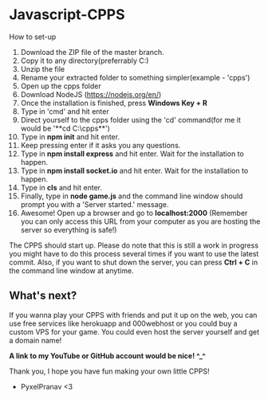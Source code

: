 # Javascript-CPPS

How to set-up
1. Download the ZIP file of the master branch.
2. Copy it to any directory(preferrably C:\)
3. Unzip the file
4. Rename your extracted folder to something simpler(example - 'cpps')
5. Open up the cpps folder
6. Download NodeJS (https://nodejs.org/en/)
7. Once the installation is finished, press **Windows Key + R**
8. Type in 'cmd' and hit enter
9. Direct yourself to the cpps folder using the 'cd' command(for me it would be '**cd C:\cpps\**')
10. Type in **npm init** and hit enter.
11. Keep pressing enter if it asks you any questions.
12. Type in **npm install express** and hit enter. Wait for the installation to happen.
13. Type in **npm install socket.io** and hit enter. Wait for the installation to happen.
14. Type in **cls** and hit enter.
15. Finally, type in **node game.js** and the command line window should prompt you with a 'Server started.' message.
16. Awesome! Open up a browser and go to **localhost:2000** (Remember you can only access this URL from your computer as you are hosting  the server so everything is safe!)

The CPPS should start up. Please do note that this is still a work in progress you might have to do this process several times if you want to use the latest commit. Also, if you want to shut down the server, you can press **Ctrl + C** in the command line window at anytime.

## What's next?

If you wanna play your CPPS with friends and put it up on the web, you can use free services like herokuapp and 000webhost or you could buy a custom VPS for your game. You could even host the server yourself and get a domain name!

**A link to my YouTube or GitHub account would be nice! ^_^**

Thank you, I hope you have fun making your own little CPPS!
- PyxelPranav <3
